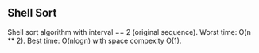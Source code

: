 ## Shell Sort
Shell sort algorithm with interval == 2 (original sequence). Worst time: O(n ** 2). Best time: O(nlogn) with space compexity O(1).
